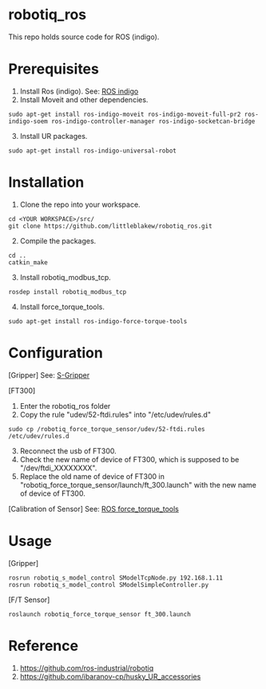 # robotiq_ros

This repo holds source code for ROS (indigo).

# Prerequisites
1. Install Ros (indigo). See: [ROS indigo][]
2. Install Moveit and other dependencies.
```
sudo apt-get install ros-indigo-moveit ros-indigo-moveit-full-pr2 ros-indigo-soem ros-indigo-controller-manager ros-indigo-socketcan-bridge
```
3. Install UR packages.
```
sudo apt-get install ros-indigo-universal-robot
```
# Installation
1. Clone the repo into your workspace.
```
cd <YOUR WORKSPACE>/src/
git clone https://github.com/littleblakew/robotiq_ros.git
```
2. Compile the packages.
```
cd ..
catkin_make
```
3. Install robotiq_modbus_tcp. 
```
rosdep install robotiq_modbus_tcp 
```
4. Install force_torque_tools.
```
sudo apt-get install ros-indigo-force-torque-tools
```

# Configuration
[Gripper]
See: [S-Gripper][]

[FT300]
1. Enter the robotiq_ros folder
2. Copy the rule "udev/52-ftdi.rules" into "/etc/udev/rules.d"
```
sudo cp /robotiq_force_torque_sensor/udev/52-ftdi.rules /etc/udev/rules.d
```
3. Reconnect the usb of FT300.
4. Check the new name of device of FT300, which is supposed to be "/dev/ftdi_XXXXXXXX".
5. Replace the old name of device of FT300 in "robotiq_force_torque_sensor/launch/ft_300.launch" with the new name of device of FT300.

[Calibration of Sensor]
See: [ROS force_torque_tools][]

# Usage
[Gripper]
```
rosrun robotiq_s_model_control SModelTcpNode.py 192.168.1.11 
rosrun robotiq_s_model_control SModelSimpleController.py 
```
[F/T Sensor]
```
roslaunch robotiq_force_torque_sensor ft_300.launch
```
[ROS indigo]: http://wiki.ros.org/indigo/Installation/Ubuntu
[ROS force_torque_tools]: http://wiki.ros.org/force_torque_tools/Tutorials/Force-torque%20sensor%20calibration
[S-Gripper]: https://us.v-cdn.net/6027406/uploads/editor/8j/gmmvz5b1kx3j.pdf


# Reference
1. https://github.com/ros-industrial/robotiq
2. https://github.com/ibaranov-cp/husky_UR_accessories
